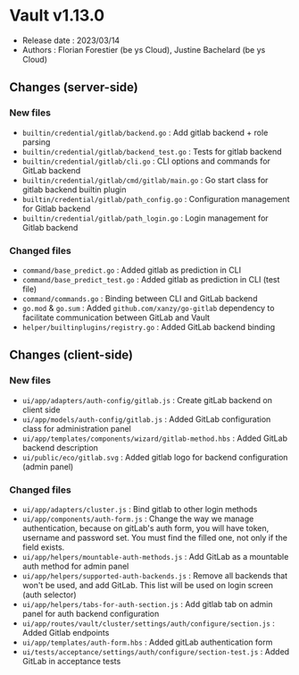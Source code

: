 # Vault v1.13.0
* Release date : 2023/03/14
* Authors : Florian Forestier (be ys Cloud), Justine Bachelard (be ys Cloud)


## Changes (server-side)

### New files
* `builtin/credential/gitlab/backend.go` : Add gitlab backend + role parsing
* `builtin/credential/gitlab/backend_test.go` : Tests for gitlab backend
* `builtin/credential/gitlab/cli.go` : CLI options and commands for GitLab backend
* `builtin/credential/gitlab/cmd/gitlab/main.go` : Go start class for gitlab backend builtin plugin
* `builtin/credential/gitlab/path_config.go` : Configuration management for Gitlab backend
* `builtin/credential/gitlab/path_login.go` : Login management for Gitlab backend

### Changed files
* `command/base_predict.go` : Added gitlab as prediction in CLI
* `command/base_predict_test.go` : Added gitlab as prediction in CLI (test file)
* `command/commands.go` : Binding between CLI and GitLab backend
* `go.mod` & `go.sum` : Added `github.com/xanzy/go-gitlab` dependency to facilitate communication between GitLab and Vault
* `helper/builtinplugins/registry.go` : Added GitLab backend binding


## Changes (client-side)

### New files
* `ui/app/adapters/auth-config/gitlab.js` : Create gitLab backend on client side
* `ui/app/models/auth-config/gitlab.js` : Added GitLab configuration class for administration panel
* `ui/app/templates/components/wizard/gitlab-method.hbs` : Added GitLab backend description
* `ui/public/eco/gitlab.svg` : Added gitlab logo for backend configuration (admin panel)

### Changed files
* `ui/app/adapters/cluster.js` : Bind gitlab to other login methods
* `ui/app/components/auth-form.js` : Change the way we manage authentication, because on gitLab's auth form, you will have token, username and password set. You must find the filled one, not only if the field exists.
* `ui/app/helpers/mountable-auth-methods.js` : Add GitLab as a mountable auth method for admin panel
* `ui/app/helpers/supported-auth-backends.js` : Remove all backends that won't be used, and add GitLab. This list will be used on login screen (auth selector)
* `ui/app/helpers/tabs-for-auth-section.js` : Add gitlab tab on admin panel for auth backend configuration
* `ui/app/routes/vault/cluster/settings/auth/configure/section.js` : Added Gitlab endpoints
* `ui/app/templates/auth-form.hbs` : Added gitLab authentication form
* `ui/tests/acceptance/settings/auth/configure/section-test.js` : Added GitLab in acceptance tests
